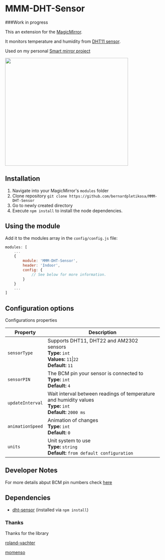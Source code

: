# MMM-DHT-Sensor
###Work in progress

This an extension for the [MagicMirror](https://github.com/MichMich/MagicMirror).

It monitors temperature and humidity from [DHT11 sensor](https://www.adafruit.com/product/386).

Used on my personal [Smart mirror project](https://github.com/bernardpletikosa/smart-mirror)

<img style="width:400px; height:350px;" src="widget.jpg">

## Installation
1. Navigate into your MagicMirror's `modules` folder
2. Clone repository `git clone https://github.com/bernardpletikosa/MMM-DHT-Sensor`
3. Go to newly created directory
4. Execute `npm install` to install the node dependencies.

## Using the module

Add it to the modules array in the `config/config.js` file:

````javascript
modules: [
	...
	{
		module: 'MMM-DHT-Sensor',
		header: 'Indoor',
		config: {
			// See below for more information.
		}
	}
	...
]
````

## Configuration options

Configurations properties


<table width="100%">
	<thead>
		<tr>
			<th>Property</th>
			<th width="100%">Description</th>
		</tr>
	<thead>
	<tbody>
		<tr>
			<td><code>sensorType</code></td>
			<td>Supports DHT11, DHT22 and AM2302 sensors
				<br><b>Type:</b> <code>int</code>
				<br><b>Values:</b> <code>11</code>|<code>22</code>
				<br><b>Default:</b> <code>11</code>
			</td>
		</tr>
		<tr>
			<td><code>sensorPIN</code></td>
			<td>The BCM pin your sensor is connected to
				<br><b>Type:</b> <code>int</code>
				<br><b>Default:</b> <code>4</code>
			</td>
		</tr>
		<tr>
			<td><code>updateInterval</code></td>
			<td>Wait interval between readings of temperature and humidity values
				<br><b>Type:</b> <code>int</code>
				<br><b>Default:</b> <code>2000 ms</code>
			</td>
		</tr>
		<tr>
			<td><code>animationSpeed</code></td>
			<td>Animation of changes
				<br><b>Type:</b> <code>int</code>
				<br><b>Default:</b> <code>0</code>
			</td>
		</tr>
		<tr>
			<td><code>units</code></td>
			<td>Unit system to use
				<br><b>Type:</b> <code>string</code>
				<br><b>Default:</b> <code>from default configuration</code>
			</td>
		</tr>
	</tbody>
</table>

## Developer Notes
For more details abput BCM pin numbers check [here](http://www.raspberrypi-spy.co.uk/2012/06/simple-guide-to-the-rpi-gpio-header-and-pins)

## Dependencies
- [dht-sensor](https://github.com/roland-vachter/rpi-dht-sensor) (installed via `npm install`)

### Thanks
Thanks for the library

[roland-vachter](https://github.com/roland-vachter)

[momenso](https://github.com/momenso)
